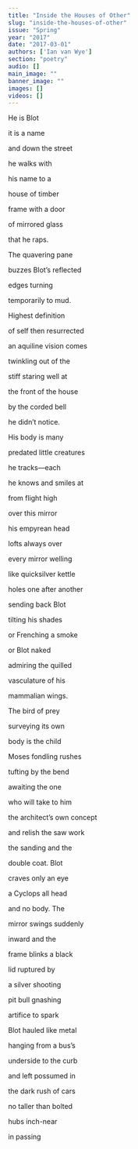 ```yaml
---
title: "Inside the Houses of Other"
slug: "inside-the-houses-of-other"
issue: "Spring"
year: "2017"
date: "2017-03-01"
authors: ['Ian van Wye']
section: "poetry"
audio: []
main_image: ""
banner_image: ""
images: []
videos: []
---
```

He is Blot

 it is a name

 and down the street

 he walks with

 his name to a

 house of timber

 frame with a door

 of mirrored glass

 that he raps.

 The quavering pane

 buzzes Blot’s reflected

 edges turning

 temporarily to mud.

 Highest definition

 of self then resurrected

 an aquiline vision comes

 twinkling out of the

 stiff staring well at

 the front of the house

 by the corded bell

 he didn’t notice.

 His body is many

 predated little creatures

 he tracks—each

 he knows and smiles at

 from flight high

 over this mirror

 his empyrean head

 lofts always over

 every mirror welling

 like quicksilver kettle

 holes one after another

 sending back Blot

 tilting his shades

 or Frenching a smoke

 or Blot naked

 admiring the quilled

 vasculature of his

 mammalian wings.

 The bird of prey

 surveying its own

 body is the child

 Moses fondling rushes

 tufting by the bend

 awaiting the one

 who will take to him

 the architect’s own concept

 and relish the saw work

 the sanding and the

 double coat. Blot

 craves only an eye

 a Cyclops all head

 and no body. The

 mirror swings suddenly

 inward and the

 frame blinks a black

 lid ruptured by

 a silver shooting

 pit bull gnashing

 artifice to spark

 Blot hauled like metal

 hanging from a bus’s

 underside to the curb

 and left possumed in

 the dark rush of cars

 no taller than bolted

 hubs inch-near

 in passing

